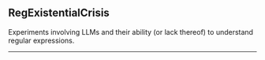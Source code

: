 ## RegExistentialCrisis

Experiments involving LLMs and their ability (or lack thereof) to understand regular expressions.

---

